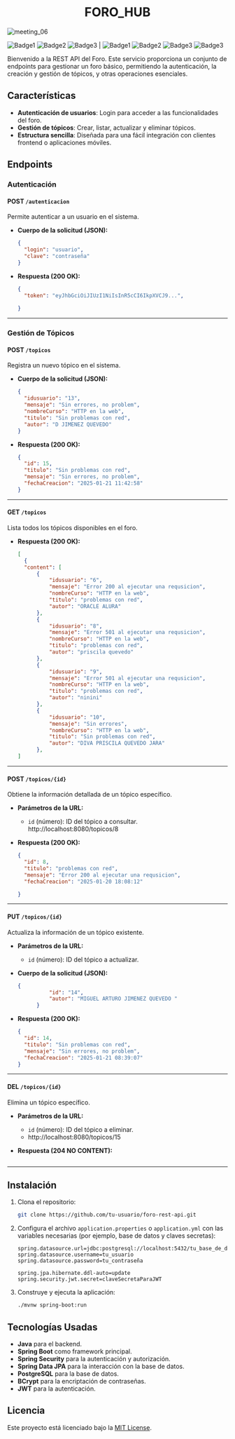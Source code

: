 <h1 align="center"> FORO_HUB </h1>

![meeting_06](https://github.com/user-attachments/assets/05d92bf7-aead-4bc7-8f0b-2cdb28b48930)



 ![Badge1](https://img.shields.io/badge/JAVA-v.17-red?style=plastic&labelColor=blue&color=green)  ![Badge2](https://img.shields.io/badge/SPRIN%20BOOT-v.3.3.6-red?style=plastic&labelColor=green&color=gray)  ![Badge3](https://img.shields.io/badge/POSTGRESSQL-red?style=plastic&labelColor=red&color=gray) 
| ![Badge1](https://img.shields.io/badge/LOMBOK-RED)  ![Badge2](https://img.shields.io/badge/MAVEN-RED)  ![Badge3](https://img.shields.io/badge/FLYWAYDB-RED?labelColor=red&color=red) ![Badge3](https://img.shields.io/badge/JWT-RED?labelColor=red&color=blue
) 


Bienvenido a la REST API del Foro. Este servicio proporciona un conjunto de endpoints para gestionar un foro básico, permitiendo la autenticación, la creación y gestión de tópicos, y otras operaciones esenciales.

## Características

- **Autenticación de usuarios**: Login para acceder a las funcionalidades del foro.
- **Gestión de tópicos**: Crear, listar, actualizar y eliminar tópicos.
- **Estructura sencilla**: Diseñada para una fácil integración con clientes frontend o aplicaciones móviles.

## Endpoints

### Autenticación

#### POST `/autenticacion`
Permite autenticar a un usuario en el sistema.

- **Cuerpo de la solicitud (JSON):**
  ```json
  {
    "login": "usuario",
    "clave": "contraseña"
  }
  ```

- **Respuesta (200 OK):**
  ```json
  {
    "token": "eyJhbGciOiJIUzI1NiIsInR5cCI6IkpXVCJ9...",
    
  }
  ```

---

### Gestión de Tópicos

#### POST `/topicos`
Registra un nuevo tópico en el sistema.

- **Cuerpo de la solicitud (JSON):**
  ```json
  {
    "idusuario": "13",
    "mensaje": "Sin errores, no problem",
    "nombreCurso": "HTTP en la web",
    "titulo": "Sin problemas con red",
    "autor": "D JIMENEZ QUEVEDO"
  }
  ```

- **Respuesta (200 OK):**
  ```json
  {
    "id": 15,
	"titulo": "Sin problemas con red",
	"mensaje": "Sin errores, no problem",
	"fechaCreacion": "2025-01-21 11:42:58"  
  }
  ```

---

#### GET `/topicos`
Lista todos los tópicos disponibles en el foro.

- **Respuesta (200 OK):**
  ```json
  [
    {
	"content": [
		{
			"idusuario": "6",
			"mensaje": "Error 200 al ejecutar una requsicion",
			"nombreCurso": "HTTP en la web",
			"titulo": "problemas con red",
			"autor": "ORACLE ALURA"
		},
		{
			"idusuario": "8",
			"mensaje": "Error 501 al ejecutar una requsicion",
			"nombreCurso": "HTTP en la web",
			"titulo": "problemas con red",
			"autor": "priscila quevedo"
		},
		{
			"idusuario": "9",
			"mensaje": "Error 501 al ejecutar una requsicion",
			"nombreCurso": "HTTP en la web",
			"titulo": "problemas con red",
			"autor": "ninini"
		},
		{
			"idusuario": "10",
			"mensaje": "Sin errores",
			"nombreCurso": "HTTP en la web",
			"titulo": "Sin problemas con red",
			"autor": "DIVA PRISCILA QUEVEDO JARA"
		},
  ]
  ```

---

#### POST `/topicos/{id}`
Obtiene la información detallada de un tópico específico.

- **Parámetros de la URL:**
  - `id` (número): ID del tópico a consultar.
    http://localhost:8080/topicos/8

- **Respuesta (200 OK):**
  ```json
  {
    "id": 8,
	"titulo": "problemas con red",
	"mensaje": "Error 200 al ejecutar una requsicion",
	"fechaCreacion": "2025-01-20 18:08:12"

  }
  ```

---

#### PUT `/topicos/{id}`
Actualiza la información de un tópico existente.

- **Parámetros de la URL:**
  - `id` (número): ID del tópico a actualizar.

- **Cuerpo de la solicitud (JSON):**
  ```json
  {
			"id": "14",
			"autor": "MIGUEL ARTURO JIMENEZ QUEVEDO "
		}
  ```

- **Respuesta (200 OK):**
  ```json
  {
    "id": 14,
	"titulo": "Sin problemas con red",
	"mensaje": "Sin errores, no problem",
	"fechaCreacion": "2025-01-21 08:39:07"
  }
  ```

---

#### DEL `/topicos/{id}`
Elimina un tópico específico.

- **Parámetros de la URL:**
  - `id` (número): ID del tópico a eliminar.
  - http://localhost:8080/topicos/15

- **Respuesta (204 NO CONTENT):**
  ```json
  
  
  ```

---

## Instalación

1. Clona el repositorio:
   ```bash
   git clone https://github.com/tu-usuario/foro-rest-api.git
   ```

2. Configura el archivo `application.properties` o `application.yml` con las variables necesarias (por ejemplo, base de datos y claves secretas):

   ```properties
   spring.datasource.url=jdbc:postgresql://localhost:5432/tu_base_de_datos
   spring.datasource.username=tu_usuario
   spring.datasource.password=tu_contraseña

   spring.jpa.hibernate.ddl-auto=update
   spring.security.jwt.secret=claveSecretaParaJWT
   ```

3. Construye y ejecuta la aplicación:
   ```bash
   ./mvnw spring-boot:run
   ```

## Tecnologías Usadas

- **Java** para el backend.
- **Spring Boot** como framework principal.
- **Spring Security** para la autenticación y autorización.
- **Spring Data JPA** para la interacción con la base de datos.
- **PostgreSQL** para la base de datos.
- **BCrypt** para la encriptación de contraseñas.
- **JWT** para la autenticación.

## Licencia

Este proyecto está licenciado bajo la [MIT License](LICENSE).



 


